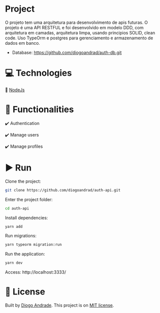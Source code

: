 # Project

O projeto tem uma arquitetura para desenvolvimento de apis futuras. O projeto é uma API RESTFUL e foi desenvolvido em modelo DDD, com arquitetura em camadas, arquitetura limpa, usando principios SOLID, clean code. Uso TypeOrm e postgres para gerenciamento e armazenamento de dados em banco.

* Database: https://github.com/diogoandrad/auth-db.git

# :computer: Technologies

:small_blue_diamond: [NodeJs](https://nodejs.org/docs/latest/api/)

# :memo: Functionalities

:heavy_check_mark: Authentication

:heavy_check_mark: Manage users

:heavy_check_mark: Manage profiles

# :arrow_forward: Run

Clone the project:
```bash
git clone https://github.com/diogoandrad/auth-api.git
```

Enter the project folder:
```bash
cd auth-api
```

Install dependencies:
```bash
yarn add
```

Run migrations:
```bash
yarn typeorm migration:run
```

Run the application:
```bash
yarn dev
```

Access: http://localhost:3333/

# :closed_book: License

Built by [Diogo Andrade](https://github.com/diogoandrad).
This project is on [MIT license](./LICENSE).
